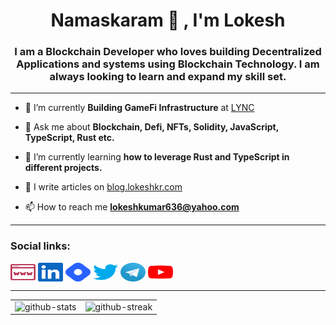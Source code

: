 <h1 align="center">Namaskaram 🙏 , I'm Lokesh</h1>
<h3 align="center">I am a Blockchain Developer who loves building Decentralized Applications and systems using Blockchain Technology. I am always looking to learn and expand my skill set.</h3>
<hr/>

- 🔭 I’m currently **Building GameFi Infrastructure** at [LYNC](https://www.lync.world/)

- 💬 Ask me about **Blockchain, Defi, NFTs, Solidity, JavaScript, TypeScript, Rust etc.**

- 🌱 I’m currently learning **how to leverage Rust and TypeScript in different projects.**

- 📝 I write articles on [blog.lokeshkr.com](https://blog.lokeshkr.com)

- 📫 How to reach me **lokeshkumar636@yahoo.com**

<hr/>
<h3 align="left">Social links:</h3>
<p align="left">
<a href="https://lokeshkr.com" target="_blank"><img align="center" src="./assets/web.svg" alt="personal-website-link" height="30" width="40" /></a>
<a href="https://linkedin.com/in/lokesh-kumar-nalot-0baa691b9" target="_blank"><img align="center" src="./assets/linkedin.svg" alt="linkedin-link" height="30" width="40" /></a>
<a href="https://blog.lokeshkr.com" target="_blank"><img align="center" src="./assets/hashnode.svg" alt="blog-link" height="30" width="40" /></a>
<a href="https://twitter.com/lokeshtweets_" target="_blank"><img align="center" src="./assets/twitter.svg" alt="twitter-link" height="30" width="40" /></a>
<a href="https://t.me/lokesshk" target="_blank"><img align="center" src="./assets/telegram.svg" alt="telegram-link" height="30" width="40" /></a>
<a href="https://www.youtube.com/channel/UCVWq-83WQElIoIN6NGdCXLw" target="_blank"><img align="center" src="./assets/youtube.svg" alt="youtube-link" height="30" width="40" /></a>
</p>
<hr/>
<table>
  <tr>
<!--     <td><img style="object-fit: cover;" src="https://github-readme-stats-codetit4n.vercel.app/api?username=codeTIT4N&show_icons=true&theme=algolia" alt="github-stats"></td> -->
    <td><img style="object-fit: cover;" src="https://readme-stats-github-codetit4n.vercel.app/api?username=codetit4n&cc=0c1121&tc=fff" alt="github-stats"></td>
    <td><img style="object-fit: cover;" src="https://github-readme-streak-stats-codetit4n.vercel.app/?user=codeTIT4N&theme=buefy-dark" alt="github-streak"></td>
  </tr>
</table>

